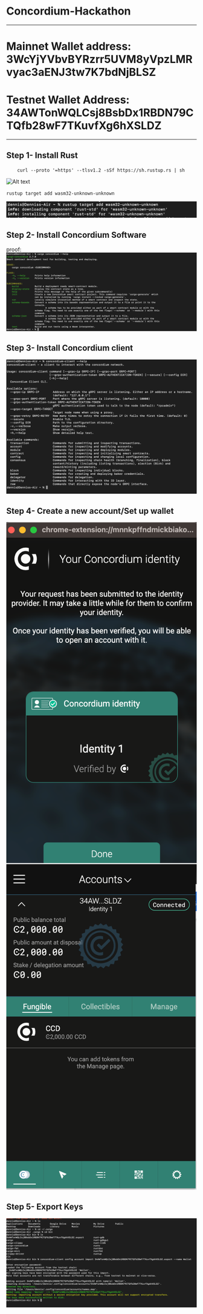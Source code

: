 # Concordium-Hackathon
----------------------------
# Mainnet Wallet address: 3WcYjYVbvBYRzrr5UVM8yVpzLMRvyac3aENJ3tw7K7bdNjBLSZ

# Testnet Wallet Address: 34AWTonWQLCsj8BsbDx1RBDN79CTQfb28wF7TKuvfXg6hXSLDZ
----------------------------
## Step 1- Install Rust
```
    curl --proto '=https' --tlsv1.2 -sSf https://sh.rustup.rs | sh
```
 ![Alt text](https://file%2B.vscode-resource.vscode-cdn.net/Users/dennis/Pictures/rust-1.png?version%3D1677040281411)

```
rustup target add wasm32-unknown-unknown
```
![Alt text](rust-3.png)

## Step 2- Install Concordium Software
proof:
![Alt text](rust-4.png)

## Step 3- Install Concordium client
![Alt text](rust-5.png)

## Step 4- Create a new account/Set up wallet

![Alt text](rust-6.png) ![Alt text](rust-7.png)

## Step 5- Export Keys
![Alt text](rust-8.png)